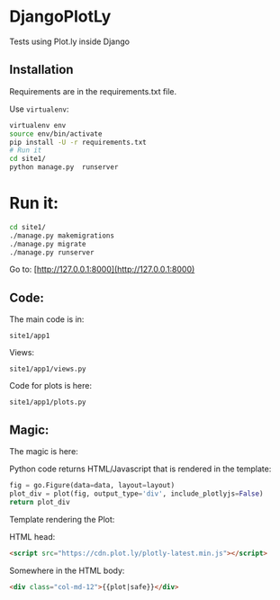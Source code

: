 # DjangoPlotLy

Tests using Plot.ly inside Django

## Installation

Requirements are in the requirements.txt file.

Use `virtualenv`:

```bash
virtualenv env
source env/bin/activate
pip install -U -r requirements.txt
# Run it
cd site1/
python manage.py  runserver
```

# Run it:

```bash
cd site1/
./manage.py makemigrations
./manage.py migrate
./manage.py runserver
```

Go to:
[http://127.0.0.1:8000](http://127.0.0.1:8000)


## Code:

The main code is in:
```
site1/app1
```

Views:
```
site1/app1/views.py
```

Code for plots is here:
```
site1/app1/plots.py
```

## Magic:

The magic is here:

Python code returns HTML/Javascript that is rendered in the template:

```python
fig = go.Figure(data=data, layout=layout)
plot_div = plot(fig, output_type='div', include_plotlyjs=False)
return plot_div
```

Template rendering the Plot:

HTML head:
```html
<script src="https://cdn.plot.ly/plotly-latest.min.js"></script>
```

Somewhere in the HTML body:
```html
<div class="col-md-12">{{plot|safe}}</div>
```
